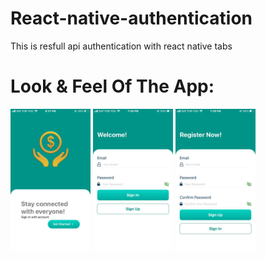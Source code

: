 # React-native-authentication
This is resfull api authentication with react native
tabs
# Look & Feel Of The App:

<div styles="display:flex">
<img src="./assets/readmfiles/img3.jpeg" width="128"/>
<img src="./assets/readmfiles/img1.jpeg" width="128"/>
<img src="./assets/readmfiles/img2.jpeg" width="128"/>
</div>
